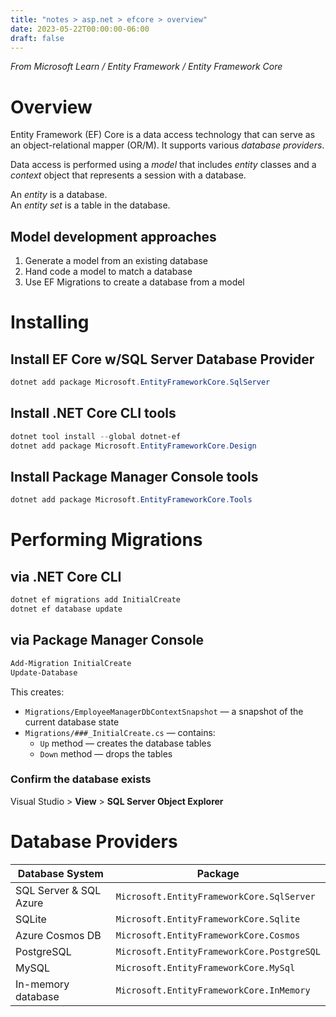 ```yaml
---
title: "notes > asp.net > efcore > overview"
date: 2023-05-22T00:00:00-06:00
draft: false
---
```

  
*From Microsoft Learn / Entity Framework / Entity Framework Core*

# Overview
Entity Framework (EF) Core is a data access technology that can serve as an object-relational mapper (OR/M).  It supports various *database providers*.

Data access is performed using a *model* that includes *entity* classes and a *context* object that represents a session with a database.

An *entity* is a database.  
An *entity set* is a table in the database.

## Model development approaches
1. Generate a model from an existing database  
2. Hand code a model to match a database  
3. Use EF Migrations to create a database from a model  

# Installing
## Install EF Core w/SQL Server Database Provider
```powershell
dotnet add package Microsoft.EntityFrameworkCore.SqlServer
```

## Install .NET Core CLI tools
```powershell
dotnet tool install --global dotnet-ef
dotnet add package Microsoft.EntityFrameworkCore.Design
```

## Install Package Manager Console tools
```powershell
dotnet add package Microsoft.EntityFrameworkCore.Tools
```

# Performing Migrations
## via .NET Core CLI
```powershell
dotnet ef migrations add InitialCreate
dotnet ef database update
```

## via Package Manager Console
```powershell
Add-Migration InitialCreate
Update-Database
```

This creates:
- `Migrations/EmployeeManagerDbContextSnapshot` — a snapshot of the current database state
- `Migrations/###_InitialCreate.cs` — contains:
    - `Up` method — creates the database tables
    - `Down` method — drops the tables

### Confirm the database exists  
Visual Studio > **View** > **SQL Server Object Explorer**

# Database Providers
| Database System | Package |
| ----------------| --------|
| SQL Server & SQL Azure | `Microsoft.EntityFrameworkCore.SqlServer ` |
| SQLite                 | `Microsoft.EntityFrameworkCore.Sqlite`     |
| Azure Cosmos DB        | `Microsoft.EntityFrameworkCore.Cosmos`     |
| PostgreSQL             | `Microsoft.EntityFrameworkCore.PostgreSQL` |
| MySQL                  | `Microsoft.EntityFrameworkCore.MySql`      |
| In-memory database     | `Microsoft.EntityFrameworkCore.InMemory`   |